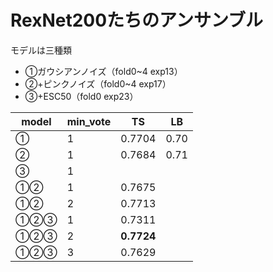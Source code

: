 # RexNet200たちのアンサンブル
モデルは三種類
+ ①ガウシアンノイズ（fold0~4 exp13）
+ ②+ピンクノイズ（fold0~4 exp17）
+ ③+ESC50（fold0 exp23）

|model|min_vote|TS|LB
|---|---|---|---|
|①|1|0.7704|0.70
|②|1|0.7684|0.71
|③|1|
|①②|1|0.7675|
|①②|2|0.7713|
|①②③|1|0.7311|
|①②③|2|**0.7724**|
|①②③|3|0.7629|

